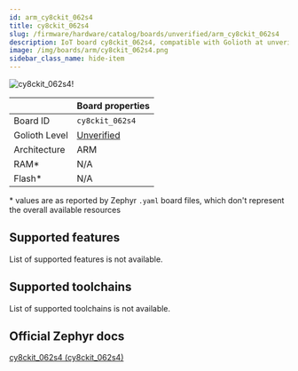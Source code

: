 ```yaml
---
id: arm_cy8ckit_062s4
title: cy8ckit_062s4
slug: /firmware/hardware/catalog/boards/unverified/arm_cy8ckit_062s4
description: IoT board cy8ckit_062s4, compatible with Golioth at unverified level.
image: /img/boards/arm/cy8ckit_062s4.png
sidebar_class_name: hide-item
---
```


[//]: # (This is an auto-generated file, do not edit! Changes to it will be lost upon re-generation)

![cy8ckit_062s4!](/img/boards/arm/cy8ckit_062s4.png "cy8ckit_062s4")

|                | Board properties     |
| -------------  | -------------------- |
| Board ID       | `cy8ckit_062s4` |
| Golioth Level  | [Unverified](/firmware/hardware#unverified-boards) |
| Architecture   | ARM |
| RAM*           | N/A |
| Flash*         | N/A |

\* values are as reported by Zephyr `.yaml` board files, which don't represent the overall available resources



## Supported features

List of supported features is not available.

## Supported toolchains

List of supported toolchains is not available.

## Official Zephyr docs

[cy8ckit_062s4 (cy8ckit_062s4)](https://docs.zephyrproject.org/latest/boards/arm/cy8ckit_062s4/doc/index.html)
